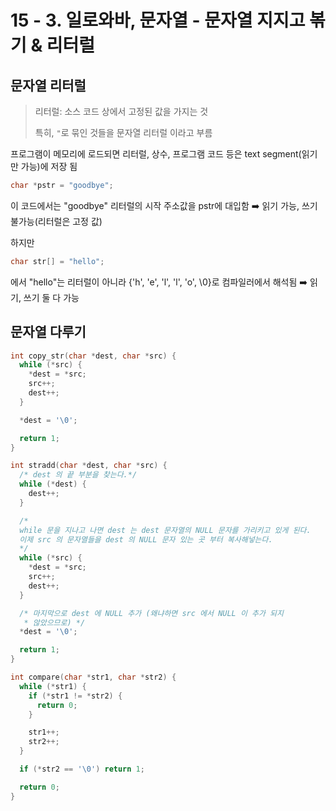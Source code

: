 # 15 - 3. 일로와바, 문자열 - 문자열 지지고 볶기 & 리터럴

## 문자열 리터럴

> 리터럴: 소스 코드 상에서 고정된 값을 가지는 것
>
> 특히, `"`로 묶인 것들을 문자열 리터럴 이라고 부름

프로그램이 메모리에 로드되면 리터럴, 상수, 프로그램 코드 등은 text segment(읽기만 가능)에 저장 됨

```c
char *pstr = "goodbye";
```

이 코드에서는 "goodbye" 리터럴의 시작 주소값을 pstr에 대입함 ➡️ 읽기 가능, 쓰기 불가능(리터럴은 고정 값)

하지만

```c
char str[] = "hello";
```

에서 "hello"는 리터럴이 아니라 {'h', 'e', 'l', 'l', 'o', \0}로 컴파일러에서 해석됨 ➡️ 읽기, 쓰기 둘 다 가능

## 문자열 다루기

```c
int copy_str(char *dest, char *src) {
  while (*src) {
    *dest = *src;
    src++;
    dest++;
  }

  *dest = '\0';

  return 1;
}

int stradd(char *dest, char *src) {
  /* dest 의 끝 부분을 찾는다.*/
  while (*dest) {
    dest++;
  }

  /*
  while 문을 지나고 나면 dest 는 dest 문자열의 NULL 문자를 가리키고 있게 된다.
  이제 src 의 문자열들을 dest 의 NULL 문자 있는 곳 부터 복사해넣는다.
  */
  while (*src) {
    *dest = *src;
    src++;
    dest++;
  }

  /* 마지막으로 dest 에 NULL 추가 (왜냐하면 src 에서 NULL 이 추가 되지
   * 않았으므로) */
  *dest = '\0';

  return 1;
}

int compare(char *str1, char *str2) {
  while (*str1) {
    if (*str1 != *str2) {
      return 0;
    }

    str1++;
    str2++;
  }

  if (*str2 == '\0') return 1;

  return 0;
}
```
